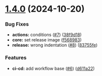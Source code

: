 # [1.4.0](https://github.com/KarstenSiemer/BMMI/compare/v1.3.2...v1.4.0) (2024-10-20)


### Bug Fixes

* **actions:** conditions ([#7](https://github.com/KarstenSiemer/BMMI/issues/7)) ([38f9d18](https://github.com/KarstenSiemer/BMMI/commit/38f9d18df0345ebafb2516a804698922752f04b7))
* **core:** set release image ([f568983](https://github.com/KarstenSiemer/BMMI/commit/f5689833057f2d8d6109266407d193cda30c5487))
* **release:** wrong indentation ([#8](https://github.com/KarstenSiemer/BMMI/issues/8)) ([83755fe](https://github.com/KarstenSiemer/BMMI/commit/83755fed88fdad8b572c454a20adcf1b1e86f6eb))


### Features

* **ci-cd:** add workflow base ([#6](https://github.com/KarstenSiemer/BMMI/issues/6)) ([d611a22](https://github.com/KarstenSiemer/BMMI/commit/d611a22b2cd758b52a81039026f8d3e94ec47336))
